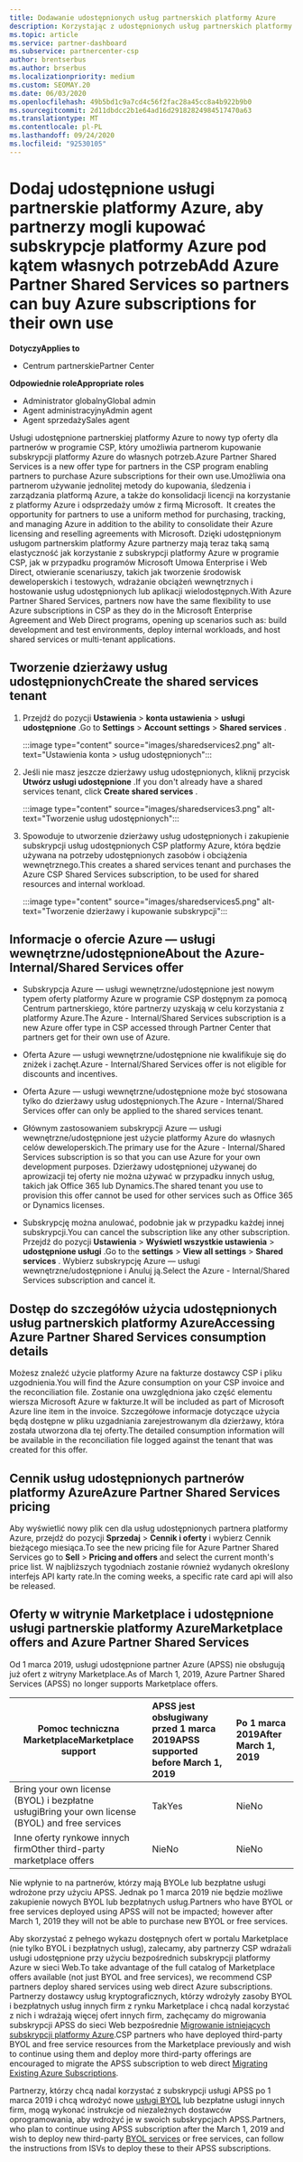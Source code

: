 ```yaml
---
title: Dodawanie udostępnionych usług partnerskich platformy Azure
description: Korzystając z udostępnionych usług partnerskich platformy Azure, można kupować subskrypcje platformy Azure do własnych potrzeb i korzystać z jednolitych metod kupowania, śledzenia i zarządzania platformą Azure.
ms.topic: article
ms.service: partner-dashboard
ms.subservice: partnercenter-csp
author: brentserbus
ms.author: brserbus
ms.localizationpriority: medium
ms.custom: SEOMAY.20
ms.date: 06/03/2020
ms.openlocfilehash: 49b5bd1c9a7cd4c56f2fac28a45cc8a4b922b9b0
ms.sourcegitcommit: 2d11dbdcc2b1e64ad16d29182824984517470a63
ms.translationtype: MT
ms.contentlocale: pl-PL
ms.lasthandoff: 09/24/2020
ms.locfileid: "92530105"
---
```

# <a name="add-azure-partner-shared-services-so-partners-can-buy-azure-subscriptions-for-their-own-use"></a><span data-ttu-id="a1b98-103">Dodaj udostępnione usługi partnerskie platformy Azure, aby partnerzy mogli kupować subskrypcje platformy Azure pod kątem własnych potrzeb</span><span class="sxs-lookup"><span data-stu-id="a1b98-103">Add Azure Partner Shared Services so partners can buy Azure subscriptions for their own use</span></span>

<span data-ttu-id="a1b98-104">**Dotyczy**</span><span class="sxs-lookup"><span data-stu-id="a1b98-104">**Applies to**</span></span>

- <span data-ttu-id="a1b98-105">Centrum partnerskie</span><span class="sxs-lookup"><span data-stu-id="a1b98-105">Partner Center</span></span>
 
<span data-ttu-id="a1b98-106">**Odpowiednie role**</span><span class="sxs-lookup"><span data-stu-id="a1b98-106">**Appropriate roles**</span></span>

- <span data-ttu-id="a1b98-107">Administrator globalny</span><span class="sxs-lookup"><span data-stu-id="a1b98-107">Global admin</span></span>
- <span data-ttu-id="a1b98-108">Agent administracyjny</span><span class="sxs-lookup"><span data-stu-id="a1b98-108">Admin agent</span></span>
- <span data-ttu-id="a1b98-109">Agent sprzedaży</span><span class="sxs-lookup"><span data-stu-id="a1b98-109">Sales agent</span></span>

<span data-ttu-id="a1b98-110">Usługi udostępnione partnerskiej platformy Azure to nowy typ oferty dla partnerów w programie CSP, który umożliwia partnerom kupowanie subskrypcji platformy Azure do własnych potrzeb.</span><span class="sxs-lookup"><span data-stu-id="a1b98-110">Azure Partner Shared Services is a new offer type for partners in the CSP program enabling partners to purchase Azure subscriptions for their own use.</span></span><span data-ttu-id="a1b98-111">Umożliwia ona partnerom używanie jednolitej metody do kupowania, śledzenia i zarządzania platformą Azure, a także do konsolidacji licencji na korzystanie z platformy Azure i odsprzedaży umów z firmą Microsoft.</span><span class="sxs-lookup"><span data-stu-id="a1b98-111">  It creates the opportunity for partners to use a uniform method for purchasing, tracking, and managing Azure in addition to the ability to consolidate their Azure licensing and reselling agreements with Microsoft.</span></span> <span data-ttu-id="a1b98-112">Dzięki udostępnionym usługom partnerskim platformy Azure partnerzy mają teraz taką samą elastyczność jak korzystanie z subskrypcji platformy Azure w programie CSP, jak w przypadku programów Microsoft Umowa Enterprise i Web Direct, otwieranie scenariuszy, takich jak tworzenie środowisk deweloperskich i testowych, wdrażanie obciążeń wewnętrznych i hostowanie usług udostępnionych lub aplikacji wielodostępnych.</span><span class="sxs-lookup"><span data-stu-id="a1b98-112">With Azure Partner Shared Services, partners now have the same flexibility to use Azure subscriptions in CSP as they do in the Microsoft Enterprise Agreement and Web Direct programs, opening up scenarios such as:  build development and test environments, deploy internal workloads, and host shared services or multi-tenant applications.</span></span>  

## <a name="create-the-shared-services-tenant"></a><span data-ttu-id="a1b98-113">Tworzenie dzierżawy usług udostępnionych</span><span class="sxs-lookup"><span data-stu-id="a1b98-113">Create the shared services tenant</span></span>

1. <span data-ttu-id="a1b98-114">Przejdź do pozycji **Ustawienia**  >  **konta ustawienia**  >  **usługi udostępnione** .</span><span class="sxs-lookup"><span data-stu-id="a1b98-114">Go to **Settings** > **Account settings** > **Shared services** .</span></span>

   :::image type="content" source="images/sharedservices2.png" alt-text="Ustawienia konta > usług udostępnionych":::

2. <span data-ttu-id="a1b98-116">Jeśli nie masz jeszcze dzierżawy usług udostępnionych, kliknij przycisk **Utwórz usługi udostępnione** .</span><span class="sxs-lookup"><span data-stu-id="a1b98-116">If you don't already have a shared services tenant, click **Create shared services** .</span></span>

   :::image type="content" source="images/sharedservices3.png" alt-text="Tworzenie usług udostępnionych":::

3. <span data-ttu-id="a1b98-118">Spowoduje to utworzenie dzierżawy usług udostępnionych i zakupienie subskrypcji usług udostępnionych CSP platformy Azure, która będzie używana na potrzeby udostępnionych zasobów i obciążenia wewnętrznego.</span><span class="sxs-lookup"><span data-stu-id="a1b98-118">This creates a shared services tenant and purchases the Azure CSP Shared Services subscription, to be used for shared resources and internal workload.</span></span>

   :::image type="content" source="images/sharedservices5.png" alt-text="Tworzenie dzierżawy i kupowanie subskrypcji":::

## <a name="about-the-azure--internalshared-services-offer"></a><span data-ttu-id="a1b98-120">Informacje o ofercie Azure — usługi wewnętrzne/udostępnione</span><span class="sxs-lookup"><span data-stu-id="a1b98-120">About the Azure- Internal/Shared Services offer</span></span>

- <span data-ttu-id="a1b98-121">Subskrypcja Azure — usługi wewnętrzne/udostępnione jest nowym typem oferty platformy Azure w programie CSP dostępnym za pomocą Centrum partnerskiego, które partnerzy uzyskają w celu korzystania z platformy Azure.</span><span class="sxs-lookup"><span data-stu-id="a1b98-121">The Azure - Internal/Shared Services subscription is a new Azure offer type in CSP accessed through Partner Center that partners get for their own use of Azure.</span></span>

- <span data-ttu-id="a1b98-122">Oferta Azure — usługi wewnętrzne/udostępnione nie kwalifikuje się do zniżek i zachęt.</span><span class="sxs-lookup"><span data-stu-id="a1b98-122">Azure - Internal/Shared Services offer is not eligible for discounts and incentives.</span></span>

- <span data-ttu-id="a1b98-123">Oferta Azure — usługi wewnętrzne/udostępnione może być stosowana tylko do dzierżawy usług udostępnionych.</span><span class="sxs-lookup"><span data-stu-id="a1b98-123">The Azure - Internal/Shared Services offer can only be applied to the shared services tenant.</span></span>

- <span data-ttu-id="a1b98-124">Głównym zastosowaniem subskrypcji Azure — usługi wewnętrzne/udostępnione jest użycie platformy Azure do własnych celów deweloperskich.</span><span class="sxs-lookup"><span data-stu-id="a1b98-124">The primary use for the Azure - Internal/Shared Services subscription is so that you can use Azure for your own development purposes.</span></span> <span data-ttu-id="a1b98-125">Dzierżawy udostępnionej używanej do aprowizacji tej oferty nie można używać w przypadku innych usług, takich jak Office 365 lub Dynamics.</span><span class="sxs-lookup"><span data-stu-id="a1b98-125">The shared tenant you use to provision this offer cannot be used for other services such as Office 365 or Dynamics licenses.</span></span>

- <span data-ttu-id="a1b98-126">Subskrypcję można anulować, podobnie jak w przypadku każdej innej subskrypcji.</span><span class="sxs-lookup"><span data-stu-id="a1b98-126">You can cancel the subscription like any other subscription.</span></span> <span data-ttu-id="a1b98-127">Przejdź do pozycji **Ustawienia**  >  **Wyświetl wszystkie ustawienia**  >  **udostępnione usługi** .</span><span class="sxs-lookup"><span data-stu-id="a1b98-127">Go to the **settings** > **View all settings** > **Shared services** .</span></span> <span data-ttu-id="a1b98-128">Wybierz subskrypcję Azure — usługi wewnętrzne/udostępnione i Anuluj ją.</span><span class="sxs-lookup"><span data-stu-id="a1b98-128">Select the Azure - Internal/Shared Services subscription and cancel it.</span></span>

## <a name="accessing-azure-partner-shared-services-consumption-details"></a><span data-ttu-id="a1b98-129">Dostęp do szczegółów użycia udostępnionych usług partnerskich platformy Azure</span><span class="sxs-lookup"><span data-stu-id="a1b98-129">Accessing Azure Partner Shared Services consumption details</span></span>

<span data-ttu-id="a1b98-130">Możesz znaleźć użycie platformy Azure na fakturze dostawcy CSP i pliku uzgodnienia.</span><span class="sxs-lookup"><span data-stu-id="a1b98-130">You will find the Azure consumption on your CSP invoice and the reconciliation file.</span></span> <span data-ttu-id="a1b98-131">Zostanie ona uwzględniona jako część elementu wiersza Microsoft Azure w fakturze.</span><span class="sxs-lookup"><span data-stu-id="a1b98-131">It will be included as part of Microsoft Azure line item in the invoice.</span></span> <span data-ttu-id="a1b98-132">Szczegółowe informacje dotyczące użycia będą dostępne w pliku uzgadniania zarejestrowanym dla dzierżawy, która została utworzona dla tej oferty.</span><span class="sxs-lookup"><span data-stu-id="a1b98-132">The detailed consumption information will be available in the reconciliation file logged against the tenant that was created for this offer.</span></span>

## <a name="azure-partner-shared-services-pricing"></a><span data-ttu-id="a1b98-133">Cennik usług udostępnionych partnerów platformy Azure</span><span class="sxs-lookup"><span data-stu-id="a1b98-133">Azure Partner Shared Services pricing</span></span>

<span data-ttu-id="a1b98-134">Aby wyświetlić nowy plik cen dla usług udostępnionych partnera platformy Azure, przejdź do pozycji **Sprzedaj**  >  **Cennik i oferty** i wybierz Cennik bieżącego miesiąca.</span><span class="sxs-lookup"><span data-stu-id="a1b98-134">To see the new pricing file for Azure Partner Shared Services go to **Sell** > **Pricing and offers** and select the current month's price list.</span></span> <span data-ttu-id="a1b98-135">W najbliższych tygodniach zostanie również wydanych określony interfejs API karty rate.</span><span class="sxs-lookup"><span data-stu-id="a1b98-135">In the coming weeks, a specific rate card api will also be released.</span></span>

## <a name="marketplace-offers-and-azure-partner-shared-services"></a><span data-ttu-id="a1b98-136">Oferty w witrynie Marketplace i udostępnione usługi partnerskie platformy Azure</span><span class="sxs-lookup"><span data-stu-id="a1b98-136">Marketplace offers and Azure Partner Shared Services</span></span>

<span data-ttu-id="a1b98-137">Od 1 marca 2019, usługi udostępnione partner Azure (APSS) nie obsługują już ofert z witryny Marketplace.</span><span class="sxs-lookup"><span data-stu-id="a1b98-137">As of March 1, 2019, Azure Partner Shared Services (APSS) no longer supports Marketplace offers.</span></span>

|<span data-ttu-id="a1b98-138">**Pomoc techniczna Marketplace**</span><span class="sxs-lookup"><span data-stu-id="a1b98-138">**Marketplace support**</span></span>   |<span data-ttu-id="a1b98-139">**APSS jest obsługiwany przed 1 marca 2019**</span><span class="sxs-lookup"><span data-stu-id="a1b98-139">**APSS supported before March 1, 2019**</span></span>|<span data-ttu-id="a1b98-140">**Po 1 marca 2019**</span><span class="sxs-lookup"><span data-stu-id="a1b98-140">**After March 1, 2019**</span></span>|
|---------------------------|:----------------------------|:-------------------|
|<span data-ttu-id="a1b98-141">Bring your own license (BYOL) i bezpłatne usługi</span><span class="sxs-lookup"><span data-stu-id="a1b98-141">Bring your own license (BYOL) and free services</span></span>   | <span data-ttu-id="a1b98-142">Tak</span><span class="sxs-lookup"><span data-stu-id="a1b98-142">Yes</span></span>   | <span data-ttu-id="a1b98-143">Nie</span><span class="sxs-lookup"><span data-stu-id="a1b98-143">No</span></span>|
|<span data-ttu-id="a1b98-144">Inne oferty rynkowe innych firm</span><span class="sxs-lookup"><span data-stu-id="a1b98-144">Other third-party marketplace offers</span></span>   | <span data-ttu-id="a1b98-145">Nie</span><span class="sxs-lookup"><span data-stu-id="a1b98-145">No</span></span>   |<span data-ttu-id="a1b98-146">Nie</span><span class="sxs-lookup"><span data-stu-id="a1b98-146">No</span></span>|

<span data-ttu-id="a1b98-147">Nie wpłynie to na partnerów, którzy mają BYOLe lub bezpłatne usługi wdrożone przy użyciu APSS. Jednak po 1 marca 2019 nie będzie możliwe zakupienie nowych BYOL lub bezpłatnych usług.</span><span class="sxs-lookup"><span data-stu-id="a1b98-147">Partners who have BYOL or free services deployed using APSS will not be impacted; however after March 1, 2019 they will not be able to purchase new BYOL or free services.</span></span>

<span data-ttu-id="a1b98-148">Aby skorzystać z pełnego wykazu dostępnych ofert w portalu Marketplace (nie tylko BYOL i bezpłatnych usług), zalecamy, aby partnerzy CSP wdrażali usługi udostępnione przy użyciu bezpośrednich subskrypcji platformy Azure w sieci Web.</span><span class="sxs-lookup"><span data-stu-id="a1b98-148">To take advantage of the full catalog of Marketplace offers available (not just BYOL and free services), we recommend CSP partners deploy shared services using web direct Azure subscriptions.</span></span>  <span data-ttu-id="a1b98-149">Partnerzy dostawcy usług kryptograficznych, którzy wdrożyły zasoby BYOL i bezpłatnych usług innych firm z rynku Marketplace i chcą nadal korzystać z nich i wdrażają więcej ofert innych firm, zachęcamy do migrowania subskrypcji APSS do sieci Web bezpośrednie [Migrowanie istniejących subskrypcji platformy Azure](/azure/cloud-solution-provider/migration/migration#migrating-existing-azure-subscriptions).</span><span class="sxs-lookup"><span data-stu-id="a1b98-149">CSP partners who have deployed third-party BYOL and free service resources from the Marketplace previously and wish to continue using them and deploy more third-party offerings are encouraged to migrate the APSS subscription to web direct [Migrating Existing Azure Subscriptions](/azure/cloud-solution-provider/migration/migration#migrating-existing-azure-subscriptions).</span></span>

<span data-ttu-id="a1b98-150">Partnerzy, którzy chcą nadal korzystać z subskrypcji usługi APSS po 1 marca 2019 i chcą wdrożyć nowe [usługi BYOL](https://azuremarketplace.microsoft.com/marketplace/apps?filters=byol) lub bezpłatne usługi innych firm, mogą wykonać instrukcje od niezależnych dostawców oprogramowania, aby wdrożyć je w swoich subskrypcjach APSS.</span><span class="sxs-lookup"><span data-stu-id="a1b98-150">Partners, who plan to continue using APSS subscription after the March 1, 2019 and wish to deploy new third-party [BYOL services](https://azuremarketplace.microsoft.com/marketplace/apps?filters=byol) or free services, can follow the instructions from ISVs to deploy these to their APSS subscriptions.</span></span>